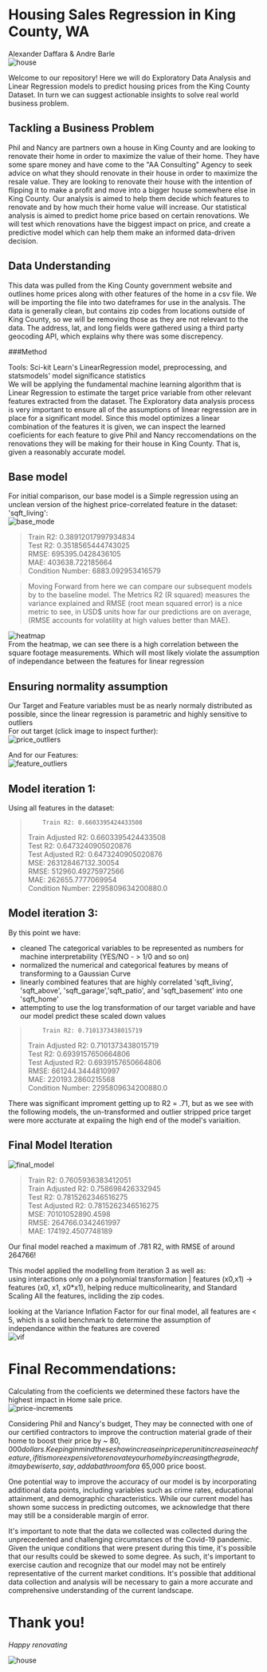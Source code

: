 # Housing Sales Regression in King County, WA
Alexander Daffara & Andre Barle   
![house](https://raw.githubusercontent.com/alexanderdaffara/HousingSalesRegression/main/imgs/houseStock.jpg)  

Welcome to our repository! Here we will do Exploratory Data Analysis and Linear Regression models to predict housing prices from the King County Dataset. In turn we can suggest actionable insights to solve real world business problem.  

## Tackling a Business Problem  

Phil and Nancy are partners own a house in King County and are looking to renovate their home in order to maximize the value of their home. They have some spare money and have come to the "AA Consulting" Agency to seek advice on what they should renovate in their house in order to maximize the resale value. They are looking to renovate their house with the intention of flipping it to make a profit and move into a bigger house somewhere else in King County. Our analysis is aimed to help them decide which features to renovate and by how much their home value will increase. Our statistical analysis is aimed to predict home price based on certain renovations. We will test which renovations have the biggest impact on price, and create a predictive model which can help them make an informed data-driven decision. 

## Data Understanding  

This data was pulled from the King County government website and outlines home prices along with other features of the home in a csv file. We will be importing the file into two dateframes for use in the analysis. The data is generally clean, but contains zip codes from locations outside of King County, so we will be removing those as they are not relevant to the data. The address, lat, and long fields were gathered using a third party geocoding API, which explains why there was some discrepency.   

###Method  

Tools: Sci-kit Learn's LinearRegression model, preprocessing, and statsmodels' model significance statistics    
We will be applying the fundamental machine learning algorithm that is Linear Regression to estimate the target price variable from other relevant features extracted from the dataset. The Exploratory data analysis process is very important to ensure all of the assumptions of linear regression are in place for a significant model. Since this model optimizes a linear combination of the features it is given, we can inspect the learned coeficients for each feature to give Phil and Nancy reccomendations on the renovations they will be making for their house in King County. That is, given a reasonably accurate model.

## Base model  
For initial comparison, our base model is a Simple regression using an unclean version of the highest price-correlated feature in the dataset: 'sqft_living':  
![base_mode](https://raw.githubusercontent.com/alexanderdaffara/HousingSalesRegression/main/imgs/Base%20Model.png)  

>Train R2: 0.38912017997934834  
>          Test R2: 0.3518565444743025  
>             RMSE: 695395.0428436105  
>              MAE: 403638.722185664  
>Condition Number: 6883.092953416579

> Moving Forward from here we can compare our subsequent models by to the baseline model. The Metrics R2 (R squared) measures the variance explained and RMSE (root mean squared error) is a nice metric to see, in USD$ units how far our predictions are on average,(RMSE accounts for volatility at high values better than MAE).   

![heatmap](https://raw.githubusercontent.com/alexanderdaffara/HousingSalesRegression/main/imgs/heatmap_1.png)  
From the heatmap, we can see there is a high correlation between the square footage measurements.  Which will most likely violate the assumption of independance between the features for linear regression  

## Ensuring normality assumption  
Our Target and Feature variables must be as nearly normaly distributed as possible, since the linear regression is parametric and highly sensitive to outliers  
For out target (click image to inspect further):    
![price_outliers](https://raw.githubusercontent.com/alexanderdaffara/HousingSalesRegression/main/imgs/price_outliers.png)    

And for our Features:  
![feature_outliers](https://raw.githubusercontent.com/alexanderdaffara/HousingSalesRegression/main/imgs/feature_outliers_all.png)  

## Model iteration 1:  
Using all features in the dataset:  
>         Train R2: 0.6603395424433508  
>Train Adjusted R2: 0.6603395424433508  
>          Test R2: 0.6473240905020876  
> Test Adjusted R2: 0.6473240905020876  
>              MSE: 263128467132.30054  
>             RMSE: 512960.49275972566  
>              MAE: 262655.7777069954  
>Condition Number: 2295809634200880.0  

## Model iteration 3:  
By this point we have:  
 - cleaned The categorical variables to be represented as numbers for machine interpretability (YES/NO - > 1/0 and so on)  
 - normalized the numerical and categorical features by means of transforming to a Gaussian Curve  
 - linearly combined features that are highly correlated 'sqft_living', 'sqft_above', 'sqft_garage','sqft_patio', and 'sqft_basement' into one 'sqft_home'  
 - attempting to use the log transformation of our target variable and have our model predict these scaled down values  
 
>         Train R2: 0.7101373438015719  
>Train Adjusted R2: 0.7101373438015719  
>          Test R2: 0.6939157650664806  
> Test Adjusted R2: 0.6939157650664806  
>             RMSE: 661244.3444810997  
>              MAE: 220193.2860215568  
>Condition Number: 2295809634200880.0  

There was significant improment getting up to R2 = .71, but as we see with the following models, the un-transformed and outlier stripped price target were more accturate at expaiing the high end of the model's variaition.  

## Final Model Iteration  
![final_model](https://raw.githubusercontent.com/alexanderdaffara/HousingSalesRegression/main/imgs/final_resid.png)  
>Train R2: 0.7605936383412051  
>Train Adjusted R2: 0.758698426332945  
>          Test R2: 0.7815262346516275  
> Test Adjusted R2: 0.7815262346516275  
>MSE: 70101052890.4598  
>RMSE: 264766.0342461997  
>MAE: 174192.4507748189  

Our final model reached a maximum of .781 R2, with RMSE of around 264766!    

This model applied the modelling from iteration 3 as well as:  
using interactions only on a polynomial transformation | features (x0,x1) -> features (x0, x1, x0*x1), helping reduce multicolinearity, and Standard Scaling All the features, incliding the zip codes.  

looking at the Variance Inflation Factor for our final model, all features are < 5, which is a solid benchmark to determine the assumption of independance within the features are covered  
![vif](https://raw.githubusercontent.com/alexanderdaffara/HousingSalesRegression/main/imgs/VIF.png)  

# Final Recommendations:  
Calculating from the coeficients we determined these factors have the highest impact in Home sale price.  
![price-increments](https://raw.githubusercontent.com/alexanderdaffara/HousingSalesRegression/main/imgs/PriceIncrements.png)    

Considering Phil and Nancy's budget, They may be connected with one of our certified contractors to improve the contruction material grade of their home to boost their price by ~ $80,000 dollars. Keeping in mind these show increase in price per unit increase in each feature, if it is more expensive to renovate your home by increasing the grade, it may be wiser to, say, add a bathroom for a ~$65,000 price boost.    

One potential way to improve the accuracy of our model is by incorporating additional data points, including variables such as crime rates, educational attainment, and demographic characteristics. While our current model has shown some success in predicting outcomes, we acknowledge that there may still be a considerable margin of error.    

It's important to note that the data we collected was collected during the unprecedented and challenging circumstances of the Covid-19 pandemic. Given the unique conditions that were present during this time, it's possible that our results could be skewed to some degree. As such, it's important to exercise caution and recognize that our model may not be entirely representative of the current market conditions. It's possible that additional data collection and analysis will be necessary to gain a more accurate and comprehensive understanding of the current landscape.  

# Thank you!  
*Happy renovating*  

![house](https://media.istockphoto.com/id/1253610171/photo/construction-workers-working-on-wooden-roof-of-house.jpg?s=612x612&w=0&k=20&c=-AeXNrI7gRmRC3aBKSxiQoqB0eJO16nmmI1wh2iL55E=)
